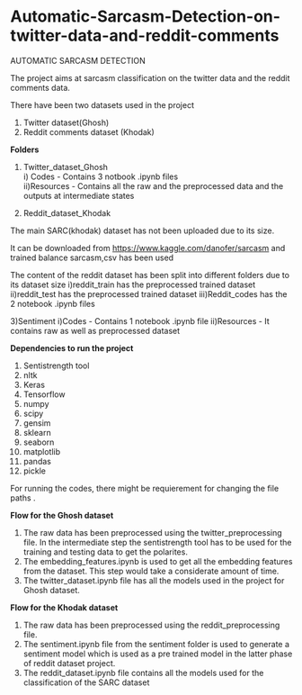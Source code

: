 # Automatic-Sarcasm-Detection-on-twitter-data-and-reddit-comments
AUTOMATIC SARCASM DETECTION

The project aims at sarcasm classification on the twitter data and the reddit comments data.

There have been two datasets used in the project
1) Twitter dataset(Ghosh)
2) Reddit comments dataset (Khodak)

**Folders**
1) Twitter_dataset_Ghosh  
i) Codes - Contains 3 notbook .ipynb files  
ii)Resources - Contains all the raw and the preprocessed data and the outputs at intermediate states 

2) Reddit_dataset_Khodak	

The main SARC(khodak)  dataset has not been uploaded due to its size.

It can be downloaded from https://www.kaggle.com/danofer/sarcasm and trained balance sarcasm,csv has been used 

The content of the reddit dataset has been split into different folders due to its dataset size
i)reddit_train has the preprocessed trained dataset
ii)reddit_test has the preprocessed trained dataset
iii)Reddit_codes has the 2 notebook .ipynb files 

3)Sentiment
i)Codes - Contains 1 notebook .ipynb file 
ii)Resources - It contains raw as well as preprocessed dataset
	

**Dependencies to run the project**
1) Sentistrength tool
2) nltk 
3) Keras
4) Tensorflow
5) numpy
6) scipy
7) gensim
8) sklearn
9) seaborn
10) matplotlib
11) pandas
12) pickle


For running the codes, there might be requierement for changing the file paths .

**Flow for the Ghosh dataset**

1) The raw data has been preprocessed using the twitter_preprocessing file. In the intermediate step the sentistrength tool has to be used for the 
   training and testing data to get the polarites.
2) The embedding_features.ipynb is used to get all the embedding features from the dataset. This step would take a considerate amount of time.
3) The twitter_dataset.ipynb file has all the models used in the project for Ghosh dataset. 

**Flow for the Khodak dataset**

1) The raw data has been preprocessed using the reddit_preprocessing file.
2) The sentiment.ipynb file from the sentiment folder is used to generate a sentiment model which is used as a pre trained model in the latter phase of reddit dataset project.
3) The reddit_dataset.ipynb file contains all the models used for the classification of the SARC dataset
